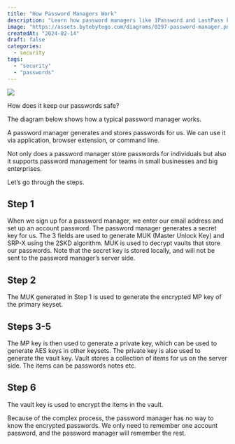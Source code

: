 ```yaml
---
title: "How Password Managers Work"
description: "Learn how password managers like 1Password and LastPass keep passwords safe."
image: "https://assets.bytebytego.com/diagrams/0297-password-manager.png"
createdAt: "2024-02-14"
draft: false
categories:
  - security
tags:
  - "security"
  - "passwords"
---
```


![](https://assets.bytebytego.com/diagrams/0297-password-manager.png)

How does it keep our passwords safe?

The diagram below shows how a typical password manager works.

A password manager generates and stores passwords for us. We can use it via application, browser extension, or command line.

Not only does a password manager store passwords for individuals but also it supports password management for teams in small businesses and big enterprises.

Let’s go through the steps.

## Step 1

When we sign up for a password manager, we enter our email address and set up an account password. The password manager generates a secret key for us. The 3 fields are used to generate MUK (Master Unlock Key) and SRP-X using the 2SKD algorithm. MUK is used to decrypt vaults that store our passwords. Note that the secret key is stored locally, and will not be sent to the password manager’s server side.

## Step 2

The MUK generated in Step 1 is used to generate the encrypted MP key of the primary keyset.

## Steps 3-5

The MP key is then used to generate a private key, which can be used to generate AES keys in other keysets. The private key is also used to generate the vault key. Vault stores a collection of items for us on the server side. The items can be passwords notes etc.

## Step 6

The vault key is used to encrypt the items in the vault.

Because of the complex process, the password manager has no way to know the encrypted passwords. We only need to remember one account password, and the password manager will remember the rest.
